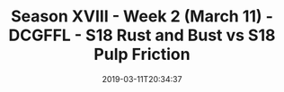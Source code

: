 ---
title: Season XVIII - Week 2 (March 11) - DCGFFL - S18 Rust and Bust vs S18 Pulp Friction
teams-score:
- team: _teams/maroon.md
  score: 6
- team: _teams/s18-orange.md
  score: 19
mvp: Tony Smith (Maroon) ; Dwayne Alexander (Orange)
game-ball: Jake Carson (Maroon) ; Sean Dickson (Orange)
sportsperson: Kevin Hamilton (Maroon) ; Todd Robosan (Orange)
season: -1
week: 0
date: '2019-03-11T20:34:37'
pageid: 6929-6909-vs-6939
---